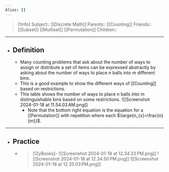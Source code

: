 ```yaml
---
Alias: []
---
```

> [!Info]
> Subject:: [[Discrete Math]]
> Parents:: [[Counting]]
> Friends:: [[Subset]] [[Multiset]] [[Permutation]]
> Children:: 
---
- ## Definition
	- Many counting problems that ask about the number of ways to assign or distribute a set of items can be expressed abstractly by asking about the number of ways to place $n$ balls into $m$ different bins.
	- This is a good example to show the different ways of [[Counting]] based on restrictions.
	- This table shows the number of ways to place $n$ balls into $m$ distinguishable bins based on some restrictions.
	  ![[Screenshot 2024-01-18 at 11.54.03 AM.png]]
		- Note that the bottom right equation is the equation for a [[Permutation]] with repetition where each $\large{n_{x}=\frac{n}{m}}$.
---
- ## Practice
	- > [!ZyBooks]-
	  > ![[Screenshot 2024-01-18 at 12.34.33 PM.png]]
	  > ![[Screenshot 2024-01-18 at 12.34.50 PM.png]]
	  > ![[Screenshot 2024-01-18 at 12.35.03 PM.png]]